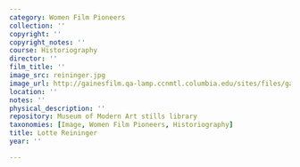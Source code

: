 ```yaml
---
category: Women Film Pioneers
collection: ''
copyright: ''
copyright_notes: ''
course: Historiography
director: ''
film_title: ''
image_src: reininger.jpg
image_url: http://gainesfilm.qa-lamp.ccnmtl.columbia.edu/sites/files/gainesfilm/images/reininger.jpg
location: ''
notes: ''
physical_description: ''
repository: Museum of Modern Art stills library
taxonomies: [Image, Women Film Pioneers, Historiography]
title: Lotte Reininger
year: ''

---
```

